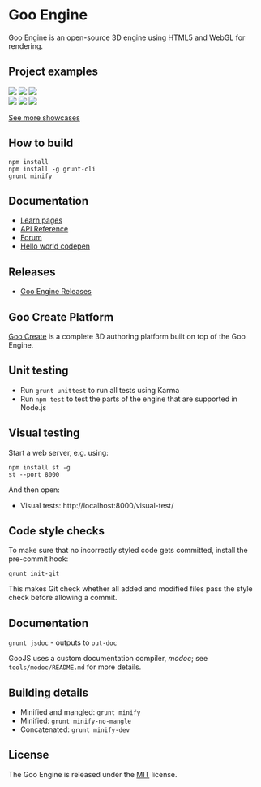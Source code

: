 # Goo Engine

Goo Engine is an open-source 3D engine using HTML5 and WebGL for rendering.

## Project examples

<p>
<a href="http://goocreate.com/showcase/case/mountains-of-mouthness/"><img src="http://labs.gooengine.com/github-images/mountains.jpg"/></a>
<a href="http://goocreate.com/showcase/case/suissemania/"><img src="http://labs.gooengine.com/github-images/suissemania.jpg"/></a>
<a href="http://goocreate.com/showcase/case/nike-phenomenal-shot/"><img src="http://labs.gooengine.com/github-images/nike.jpg"/></a>
<br>
<a href="http://goocreate.com/showcase/case/solar-system/"><img src="http://labs.gooengine.com/github-images/solarsystem.jpg"/></a>
<a href="http://goocreate.com/showcase/case/thomson-reuters/"><img src="http://labs.gooengine.com/github-images/abb.jpg"/></a>
<a href="http://goocreate.com/showcase/case/mazda/"><img src="http://labs.gooengine.com/github-images/mazda.jpg"/></a>
<br>
</p>

[See more showcases](http://goocreate.com/)

## How to build

    npm install
    npm install -g grunt-cli
    grunt minify

## Documentation

* [Learn pages](http://learn.goocreate.com/)
* [API Reference](http://code.gooengine.com/latest/docs/)
* [Forum](http://forum.goocreate.com/)
* [Hello world codepen](http://codepen.io/rherlitz/pen/yKruG)

## Releases

* [Goo Engine Releases](http://code.gooengine.com/)

## Goo Create Platform

[Goo Create](http://goocreate.com/) is a complete 3D authoring platform built on top of the Goo Engine.

## Unit testing

* Run `grunt unittest` to run all tests using Karma
* Run `npm test` to test the parts of the engine that are supported in Node.js

## Visual testing

Start a web server, e.g. using:

    npm install st -g
    st --port 8000

And then open:

* Visual tests: http://localhost:8000/visual-test/

## Code style checks

To make sure that no incorrectly styled code gets committed, install the pre-commit hook:

    grunt init-git

This makes Git check whether all added and modified files pass the style check before allowing a commit.

## Documentation

`grunt jsdoc` - outputs to `out-doc`

GooJS uses a custom documentation compiler, *modoc*; see `tools/modoc/README.md` for more details.

## Building details

* Minified and mangled: `grunt minify`
* Minified: `grunt minify-no-mangle`
* Concatenated: `grunt minify-dev`

## License

The Goo Engine is released under the [MIT](http://opensource.org/licenses/MIT) license.
